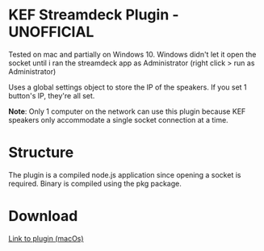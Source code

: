 # KEF Streamdeck Plugin - UNOFFICIAL

Tested on mac and partially on Windows 10. Windows didn't let it open the socket until i ran the streamdeck app as Administrator (right click > run as Administrator)

Uses a global settings object to store the IP of the speakers. If you set 1 button's IP, they're all set. 

**Note**:  Only 1 computer on the network can use this plugin because KEF speakers only accommodate a single socket connection at a time.

# Structure

The plugin is a compiled node.js application since opening a socket is required. Binary is compiled using the pkg package.

# Download  

[Link to plugin (macOs)](https://github.com/patrickdmiller/streamdeck-kef/releases/download/1.0.1/com.patrickdmiller.kef.streamDeckPlugin)
